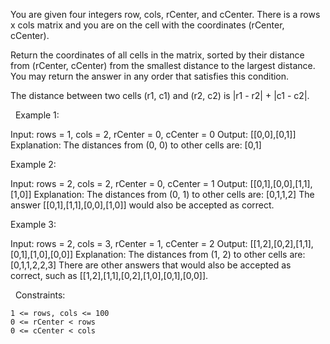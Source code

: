 You are given four integers row, cols, rCenter, and cCenter. There is a rows x cols matrix and you are on the cell with the coordinates (rCenter, cCenter).

Return the coordinates of all cells in the matrix, sorted by their distance from (rCenter, cCenter) from the smallest distance to the largest distance. You may return the answer in any order that satisfies this condition.

The distance between two cells (r1, c1) and (r2, c2) is |r1 - r2| + |c1 - c2|.

 
Example 1:

Input: rows = 1, cols = 2, rCenter = 0, cCenter = 0
Output: [[0,0],[0,1]]
Explanation: The distances from (0, 0) to other cells are: [0,1]


Example 2:

Input: rows = 2, cols = 2, rCenter = 0, cCenter = 1
Output: [[0,1],[0,0],[1,1],[1,0]]
Explanation: The distances from (0, 1) to other cells are: [0,1,1,2]
The answer [[0,1],[1,1],[0,0],[1,0]] would also be accepted as correct.


Example 3:

Input: rows = 2, cols = 3, rCenter = 1, cCenter = 2
Output: [[1,2],[0,2],[1,1],[0,1],[1,0],[0,0]]
Explanation: The distances from (1, 2) to other cells are: [0,1,1,2,2,3]
There are other answers that would also be accepted as correct, such as [[1,2],[1,1],[0,2],[1,0],[0,1],[0,0]].


 
Constraints:


	1 <= rows, cols <= 100
	0 <= rCenter < rows
	0 <= cCenter < cols


